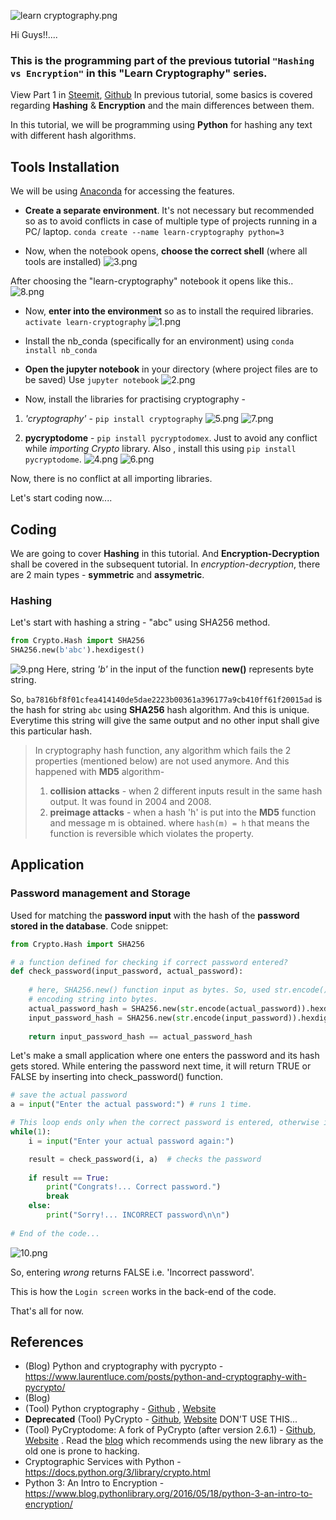 ![learn cryptography.png](https://res.cloudinary.com/hpiynhbhq/image/upload/v1514338762/m5ifbwspszd0v2ggzvkg.png)

Hi Guys!!....

### This is the programming part of the previous tutorial ```"Hashing vs Encryption"``` in this **"Learn Cryptography"** series.

View Part 1 in [Steemit](https://steemit.com/utopian-io/@abhi3700/learn-cryptography-1-hashing-vs-encryption), [Github](https://github.com/abhi3700/My_Learning_Cryptography-Concepts/blob/master/Basics/1_Hashing_vs_Encryption.md)
In previous tutorial, some basics is covered regarding **Hashing** & **Encryption** and the main differences between them.

In this tutorial, we will be programming using **Python** for hashing any text with different hash algorithms.

## Tools Installation
We will be using [Anaconda](https://anaconda.org/) for accessing the features.
* **Create a separate environment**. It's not necessary but recommended so as to avoid conflicts in case of multiple type of projects running in a PC/ laptop.
```conda create --name learn-cryptography python=3```

* Now, when the notebook opens, **choose the correct shell** (where all tools are installed)
![3.png](https://res.cloudinary.com/hpiynhbhq/image/upload/v1514440688/cqqyfg8xnwpl6t6yppcx.png)

After choosing the "learn-cryptography" notebook it opens like this..
![8.png](https://res.cloudinary.com/hpiynhbhq/image/upload/v1514446363/sjbgykftpford828e6px.png)

* Now, **enter into the environment** so as to install the required libraries.
```activate learn-cryptography```
![1.png](https://res.cloudinary.com/hpiynhbhq/image/upload/v1514340029/pbehpltggcklkrwqw7kn.png)

* Install the nb_conda (specifically for an environment) using 
```conda install nb_conda```

* **Open the jupyter notebook** in your directory (where project files are to be saved)
Use ```jupyter notebook```
![2.png](https://res.cloudinary.com/hpiynhbhq/image/upload/v1514440641/dhavtbakldc99rosrfwf.png)


* Now, install the libraries for practising cryptography - 
1. *'cryptography'* - ```pip install cryptography```
![5.png](https://res.cloudinary.com/hpiynhbhq/image/upload/v1514445842/n5kupoexrgzl0b36ecq9.png)
![7.png](https://res.cloudinary.com/hpiynhbhq/image/upload/v1514446120/iytvf3f0bbzohtjhaswj.png)

2. **pycryptodome** - ```pip install pycryptodomex```. Just to avoid any conflict while *importing Crypto* library. Also , install this using ```pip install pycryptodome```.
![4.png](https://res.cloudinary.com/hpiynhbhq/image/upload/v1514445814/i0xn5r9umgbnsstgevsw.png)
![6.png](https://res.cloudinary.com/hpiynhbhq/image/upload/v1514445977/xxpntxjaqrfhxqrbf9nq.png)

Now, there is no conflict at all importing libraries. 

Let's start coding now....

## Coding
We are going to cover **Hashing** in this tutorial. And **Encryption-Decryption** shall be covered in the subsequent tutorial. In *encryption-decryption*, there are 2 main types - **symmetric** and **assymetric**. 

### Hashing
Let's start with hashing a string - "abc" using SHA256 method.
```python
from Crypto.Hash import SHA256
SHA256.new(b'abc').hexdigest()
```
![9.png](https://res.cloudinary.com/hpiynhbhq/image/upload/v1514449997/n3dacts9uqm4wieswsnu.png)
Here, string *'b'* in the input of the function **new()** represents byte string.

So, ```ba7816bf8f01cfea414140de5dae2223b00361a396177a9cb410ff61f20015ad``` is the hash for string ```abc``` using **SHA256** hash algorithm. And this is unique. Everytime this string will give the same output and no other input shall give this particular hash.

> In cryptography hash function,  any algorithm which fails the 2 properties (mentioned below) are not used anymore. And this happened with **MD5** algorithm-
> 1. **collision attacks** -  when 2 different inputs result in the same hash output. It was found in 2004 and 2008.
> 2. **preimage attacks** - when a hash 'h' is put into the **MD5** function and message m is obtained. where ```hash(m) = h``` that means the function is reversible which violates the property.

## Application
### Password management and Storage
Used for matching the **password input** with the hash of the **password stored in the database**.
Code snippet:
```python
from Crypto.Hash import SHA256

# a function defined for checking if correct password entered?
def check_password(input_password, actual_password):
    
    # here, SHA256.new() function input as bytes. So, used str.encode() function for 
    # encoding string into bytes.
    actual_password_hash = SHA256.new(str.encode(actual_password)).hexdigest() # hash of actual password
    input_password_hash = SHA256.new(str.encode(input_password)).hexdigest() # hash of input password
    
    return input_password_hash == actual_password_hash
```
Let's make a small application where one enters the password and its hash gets stored.
While entering the password next time, it will return TRUE or FALSE by inserting into
check_password() function.
```python
# save the actual password
a = input("Enter the actual password:") # runs 1 time.

# This loop ends only when the correct password is entered, otherwise it continues.
while(1):
    i = input("Enter your actual password again:")

    result = check_password(i, a)  # checks the password
    
    if result == True:
        print("Congrats!... Correct password.")
        break
    else:
        print("Sorry!... INCORRECT password\n\n")
    
# End of the code...
```
![10.png](https://res.cloudinary.com/hpiynhbhq/image/upload/v1514467424/febgnmjmokydf8v0onqr.png)

So, entering *wrong* returns FALSE i.e. 'Incorrect password'.

This is how the ```Login screen``` works in the back-end of the code.

That's all for now.

## References
* (Blog) Python and cryptography with pycrypto - https://www.laurentluce.com/posts/python-and-cryptography-with-pycrypto/
* (Blog) 
* (Tool) Python cryptography - [Github](https://github.com/pyca/cryptography) , [Website](https://cryptography.io/en/latest/)
* **Deprecated** (Tool) PyCrypto - [Github](https://github.com/dlitz/pycrypto), [Website](https://www.dlitz.net/software/pycrypto/) DON'T USE THIS...
* (Tool) PyCryptodome: A fork of PyCrypto (after version 2.6.1) - [Github](https://github.com/Legrandin/pycryptodome), [Website](https://pycryptodome.readthedocs.io/en/latest/) . Read the [blog](https://blog.sqreen.io/stop-using-pycrypto-use-pycryptodome/) which recommends using the new library as the old one is prone to hacking.
* Cryptographic Services with Python - https://docs.python.org/3/library/crypto.html
* Python 3: An Intro to Encryption - https://www.blog.pythonlibrary.org/2016/05/18/python-3-an-intro-to-encryption/
